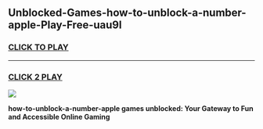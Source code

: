 
## Unblocked-Games-how-to-unblock-a-number-apple-Play-Free-uau9l
<h3>
<a href="https://premium76.site?title=how-to-unblock-a-number-apple&ref=20M">CLICK TO PLAY</a></h3>
<hr>

<h3>
<a href="https://premium76.site?title=how-to-unblock-a-number-apple&ref=20M">CLICK 2 PLAY</a>
  
</h3>

<a href="https://premium76.site?title=how-to-unblock-a-number-apple&ref=19M"><img src="https://clearcache.store/games.png"></a>


**how-to-unblock-a-number-apple games unblocked: Your Gateway to Fun and Accessible Online Gaming**

